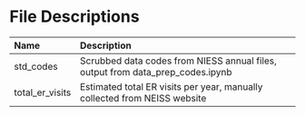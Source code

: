 # File Descriptions

| Name                                       | Description                                                                     |
| :----------------------------------------- | :------------------------------------------------------------------------------ |
| std_codes                                  | Scrubbed data codes from NIESS annual files, output from data_prep_codes.ipynb  |                        
| total_er_visits                            | Estimated total ER visits per year, manually collected from NEISS website       |

